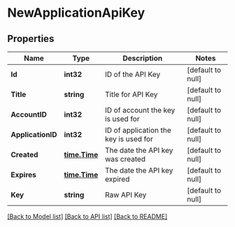 # NewApplicationApiKey

## Properties
Name | Type | Description | Notes
------------ | ------------- | ------------- | -------------
**Id** | **int32** | ID of the API Key | [default to null]
**Title** | **string** | Title for API Key | [default to null]
**AccountID** | **int32** | ID of account the key is used for | [default to null]
**ApplicationID** | **int32** | ID of application the key is used for | [default to null]
**Created** | [**time.Time**](time.Time.md) | The date the API key was created | [default to null]
**Expires** | [**time.Time**](time.Time.md) | The date the API key expired | [default to null]
**Key** | **string** | Raw API Key | [default to null]

[[Back to Model list]](../README.md#documentation-for-models) [[Back to API list]](../README.md#documentation-for-api-endpoints) [[Back to README]](../README.md)



